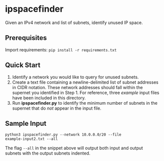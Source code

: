 # ipspacefinder
Given an IPv4 network and list of subnets, identify unused IP space. 

## Prerequisites

Import requirements:
<code>pip install -r requirements.txt</code>

## Quick Start

1. Identify a network you would like to query for unused subnets. 
2. Create a text file containing a newline-delimited list of subnet addresses in CIDR notation. These network addresses should fall within the supernet you identified in Step 1. For reference, three <i>example</i> input files have been included in this directory.
3. Run <b>ipspacefinder.py</b> to identify the minimum number of subnets in the supernet that do <i>not</i> appear in the input file.


## Sample Input
<code>python3 ipspacefinder.py --network 10.0.0.0/20 --file example-input2.txt --all</code>

The flag <code>--all</code> in the snippet above will output both input and output subnets with the output subnets indented.

